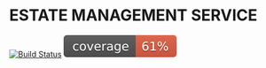 # ESTATE MANAGEMENT SERVICE

[![Build Status][ci-badge]][ci-runs]
[![coverage][coverage-badge]](/.github/workflows/test.yaml)

[ci-badge]:            https://github.com/romanchechyotkin/avito_test_task/actions/workflows/test.yaml/badge.svg
[ci-runs]:             https://github.com/romanchechyotkin/avito_test_task/actions
[coverage-badge]:            https://raw.githubusercontent.com/romanchechyotkin/avito_test_task/badges/.badges/master/coverage.svg
[coverage-runs]:             https://github.com/romanchechyotkin/avito_test_task/actions